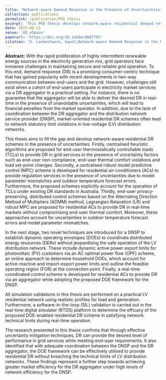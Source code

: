 ```yaml
---
title: "Network-aware Demand Response in the Presence of Uncertainties"
collection: publications
permalink: /publication/PhD_thesis
excerpt: 'This PhD thesis develops network-aware residential demand response schemes in the presence of uncertainties.'
date: 2023-08-11
venue: 'UQ eSpace'
paperurl: 'https://doi.org/10.14264/0b87703'
citation: 'G. Lankeshwara, &quot;Network-aware Demand Response in the Presence of Uncertainties,&quot; 2023, doi:10.14264/0b87703'
---
```


**Abstract:** With the rapid proliferation of highly intermittent renewable energy sources in the electricity generation mix, grid operators face immense challenges in maintaining secure and reliable grid operation. To this end, demand response (DR) is a promising consumer-centric technique that has gained popularity with recent developments in two-way communication between end-users and the grid. However, challenges still exist when a cohort of end-users participate in electricity market services via a DR aggregator in a practical setting. For instance, there is no guarantee that the aggregator will be able to deliver the desired DR in real-time in the presence of unavoidable uncertainties, which will lead to financial penalties from the market operator. In addition, due to the lack of coordination between the DR aggregator and the distribution network service provider (DNSP), market-oriented residential DR schemes often lead to network statutory limit violations in low-voltage (LV) distribution networks.

This thesis aims to fill the gap and develop network-aware residential DR schemes in the presence of uncertainties. Firstly, centralised heuristic algorithms are proposed for end-user thermostatically controllable loads (TCLs) to provide DR in grid services in the presence of uncertainty factors such as end-user non-compliance, end-user thermal comfort violations and load set-point changes. Secondly, a centralised robust model predictive control (MPC) scheme is developed for residential air-conditioners (ACs) to provide regulation services in the presence of uncertainties due to model parameter mismatches and outdoor temperature forecast errors. Furthermore, the proposed schemes explicitly account for the operation of TCLs under existing DR standards in Australia. Thirdly, end-user privacy-preserving, distributed control schemes based on the Alternating Direction Method of Multipliers (ADMM) method, Lagrangian Relaxation (LR) and robust MPC are proposed for residential ACs to provide DR in real-time markets without compromising end-user thermal comfort. Moreover, these approaches account for uncertainties in outdoor temperature forecast errors and model parameter mismatches.

In the next stage, two novel techniques are introduced for a DNSP to establish dynamic operating envelopes (DOEs) to coordinate distributed energy resources (DERs) without jeopardising the safe operation of the LV distribution network. These include dynamic active power export limits for photovoltaic (PV) customers via an AC optimal power flow (OPF) scheme, an online approach to determine household DOEs, which account for active-reactive and import-export power limits and outline the feasible operating region (FOR) at the connection point. Finally, a real-time coordinated control scheme is developed for residential ACs to provide DR via an aggregator while adopting the proposed DOE framework for the DNSP.

All simulation validations in this thesis are performed on a practical LV residential network using realistic profiles for load and generation. Furthermore, a software-in-the-loop (SIL) validation is carried out in the real-time digital simulator (RTDS) platform to determine the efficacy of the proposed DOE-enabled residential DR scheme in satisfying network technical limits during real-time operation.

The research presented in this thesis confirms that through effective uncertainty mitigation techniques, DR can provide the desired level of performance in grid services while meeting end-user requirements. It also identified that with adequate coordination between the DNSP and the DR aggregator, the DOE framework can be effectively utilised to provide residential DR without breaching the technical limits of LV distribution networks. These findings represent a further step towards achieving greater market efficiency for the DR aggregator under high levels of network efficiency for the DNSP.



